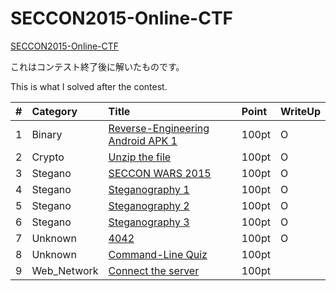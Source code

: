 # SECCON2015-Online-CTF

[SECCON2015-Online-CTF](https://github.com/SECCON/SECCON2015_online_CTF) 

これはコンテスト終了後に解いたものです。

This is what I solved after the contest.

|#|Category|Title|Point|WriteUp|
|-:|:-------|:----|:----|:-----|
|1|Binary|[Reverse-Engineering Android APK 1](q1/q1.md)|100pt|O|
|2|Crypto|[Unzip the file](q2/q2.md)|100pt|O|
|3|Stegano|[SECCON WARS 2015](q3/q3.md)|100pt|O|
|4|Stegano|[Steganography 1](q4/q4.md)|100pt|O|
|5|Stegano|[Steganography 2](q5/q5.md)|100pt|O|
|6|Stegano|[Steganography 3](q6/q6.md)|100pt|O|
|7|Unknown|[4042](q7/q7.md)|100pt|O|
|8|Unknown|[Command-Line Quiz](q8/q8.md)|100pt||
|9|Web_Network|[Connect the server](q9/q9.md)|100pt||
